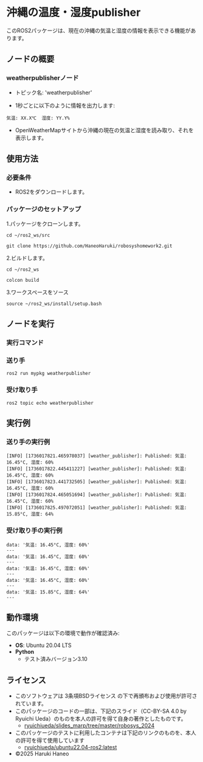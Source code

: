 # 沖縄の温度・湿度publisher  

このROS2パッケージは、現在の沖縄の気温と湿度の情報を表示できる機能があります。  

## ノードの概要  
### weatherpublisherノード  
- トピック名: 'weatherpublisher'  

- 1秒ごとに以下のように情報を出力します:  
```
気温: XX.X℃  湿度: YY.Y%  
```
- OpenWeatherMapサイトから沖縄の現在の気温と湿度を読み取り、それを表示します。  

## 使用方法  

### 必要条件 ###  
- ROS2をダウンロードします。  

### パッケージのセットアップ  

1.パッケージをクローンします。  
```
cd ~/ros2_ws/src  
```
```
git clone https://github.com/HaneoHaruki/robosyshomework2.git  
```

2.ビルドします。  
```
cd ~/ros2_ws  
```
```
colcon build  
```

3.ワークスペースをソース  
```
source ~/ros2_ws/install/setup.bash  
```

## ノードを実行  
### 実行コマンド  
### 送り手  
```
ros2 run mypkg weatherpublisher  
```
### 受け取り手  
```
ros2 topic echo weatherpublisher  
```

## 実行例  
### 送り手の実行例  
```
[INFO] [1736017821.465978037] [weather_publisher]: Published: 気温: 16.45°C, 湿度: 60%
[INFO] [1736017822.445411227] [weather_publisher]: Published: 気温: 16.45°C, 湿度: 60%
[INFO] [1736017823.441732505] [weather_publisher]: Published: 気温: 16.45°C, 湿度: 60%
[INFO] [1736017824.465051694] [weather_publisher]: Published: 気温: 16.45°C, 湿度: 60%
[INFO] [1736017825.497072051] [weather_publisher]: Published: 気温: 15.85°C, 湿度: 64%
```

### 受け取り手の実行例  
```
data: '気温: 16.45°C, 湿度: 60%'
---
data: '気温: 16.45°C, 湿度: 60%'
---
data: '気温: 16.45°C, 湿度: 60%'
---
data: '気温: 16.45°C, 湿度: 60%'
---
data: '気温: 15.85°C, 湿度: 64%'
---
```

## 動作環境

このパッケージは以下の環境で動作が確認済み:
- **OS**: Ubuntu 20.04 LTS
- **Python**
  - テスト済みバージョン3.10

## ライセンス
- このソフトウェアは 3条項BSDライセンス の下で再頒布および使用が許可されています。
-  このパッケージのコードの一部は、下記のスライド（CC-BY-SA 4.0 by Ryuichi Ueda）のものを本人の許可を得て自身の著作としたものです。
    - [ryuichiueda/slides_marp/tree/master/robosys_2024](https://github.com/ryuichiueda/slides_marp/tree/master/robosys2024)
- このパッケージのテストに利用したコンテナは下記のリンクのものを、本人の許可を得て使用しています
  - [ryuichiueda/ubuntu22.04-ros2:latest](https://hub.docker.com/repository/docker/ryuichiueda/ubuntu22.04-ros2)
- ©2025 Haruki Haneo
